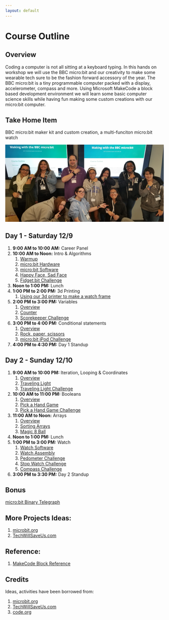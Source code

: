 ```yaml
---
layout: default
---
```


# Course Outline

## Overview 
Coding a computer is not all sitting at a keyboard typing. In this hands on workshop we will use the BBC micro:bit and our creativity to make some wearable tech sure to be the fashion forward accessory of the year. The BBC micro:bit is a tiny programmable computer packed with a display, accelerometer, compass and more. Using Microsoft MakeCode a block based development environment we will learn some basic computer science skills while having fun making some custom creations with our micro:bit computer.  

## Take Home Item
BBC micro:bit maker kit and custom creation, a multi-funciton micro:bit watch

![Watch Assembled](./assets/img/20171210_144854.jpg)

## Day 1 - Saturday 12/9

1. **9:00 AM to 10:00 AM:** Career Panel
1. **10:00 AM to Noon:** Intro & Algorithms
    1. [Warmup](./010201_Warmup.html)
    1. [micro:bit Hardware](./010202_HardwareOverview.html)
    1. [micro:bit Software](./010203_SoftwareOverview.html)
    1. [Happy Face, Sad Face](./010204_HappySadFace.html)
    1. [Fidget:bit Challenge](./010205_FidgetBit.html)
1. **Noon to 1:00 PM:** Lunch
1. **1:00 PM to 2:00 PM:** 3d Printing
    1. [Using our 3d printer to make a watch frame](./010401_3dprinting.html)
1. **2:00 PM to 3:00 PM:** Variables
    1. [Overview](./010501_Variables.html)
    1. [Counter](./010502_Counter.html)
    1. [Scorekeeper Challenge](./010503_Scorekeeper.html)
1. **3:00 PM to 4:00 PM:** Conditional statements
    1. [Overview](./010601_Conditionals.html)
    1. [Rock, paper, scissors](./010602_RockPaperScissors.html)
    1. [micro:bit iPod Challenge](./010603_iPod.html)
1. **4:00 PM to 4:30 PM:** Day 1 Standup

## Day 2 - Sunday 12/10
1. **9:00 AM to 10:00 PM:** Iteration, Looping & Coordinates
    1. [Overview](./020101_Iteration.html)
    1. [Traveling Light](./020102_TravelingLight.html)
    1. [Traveling Light Challenge](./020103_TravelingLight.html)
1. **10:00 AM to 11:00 PM:** Booleans
    1. [Overview](./020201_Booleans.html)
    1. [Pick a Hand Game](./020202_PickHand.html)
    1. [Pick a Hand Game Challenge](./020203_PickHand2.html)
1. **11:00 AM to Noon:** Arrays
    1. [Overview](./020301_Arrays.html)
    1. [Sorting Arrays](./020302_Sorting.html)
    1. [Magic 8 Ball](./020303_8Ball.html)
1. **Noon to 1:00 PM:** Lunch    
1. **1:00 PM to 3:00 PM:** Watch
    1. [Watch Software](./020401_Watch.html)
    1. [Watch Assembly](./020402_Assembly.html)
    1. [Pedometer Challenge](./020403_Pedometer.html)
    1. [Stop Watch Challenge](./020404_Stopwatch.html)
    1. [Compass Challenge](./020405_Compass.html)
1. **3:00 PM to 3:30 PM:** Day 2 Standup

## Bonus
[micro:bit Binary Telegraph](./020405_Telegraph.html)

## More Projects Ideas:
1. [microbit.org](http://microbit.org/ideas/)
1. [TechWillSaveUs.com](https://make.techwillsaveus.com/bbc-microbit/bit)

## Reference:
1. [MakeCode Block Reference](https://makecode.microbit.org/reference)

## Credits
Ideas, activities have been borrowed from:
1. [microbit.org](http://microbit.org/ideas/)
1. [TechWillSaveUs.com](https://make.techwillsaveus.com/bbc-microbit/bit)
1. [code.org](https://code.org)